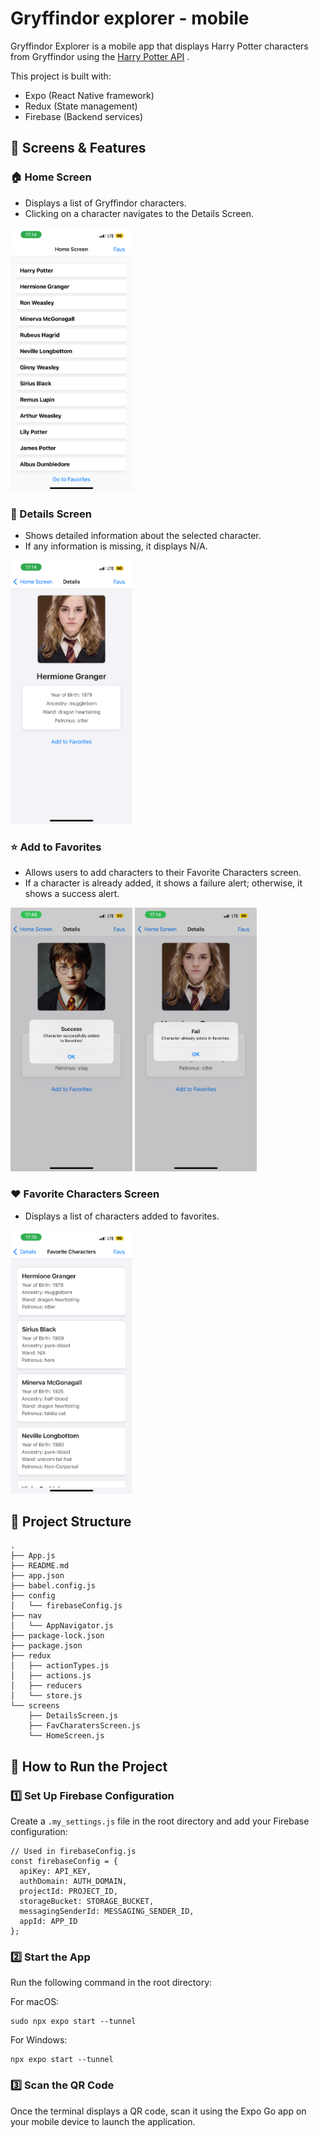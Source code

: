 # Gryffindor explorer - mobile

Gryffindor Explorer is a mobile app that displays Harry Potter characters from Gryffindor using the [Harry Potter API](https://hpapi.onrender.com/api/characters/house/gryffindor)
.

This project is built with:
- Expo (React Native framework)
- Redux (State management)
- Firebase (Backend services)

## 📱 Screens & Features
### 🏠 Home Screen <br>
- Displays a list of Gryffindor characters.
- Clicking on a character navigates to the Details Screen.

<img src="images/home.PNG" alt="Home" width="195" height="422">

### 📜 Details Screen  <br>
- Shows detailed information about the selected character.
- If any information is missing, it displays N/A.

<img src="images/details.PNG" alt="Home" width="195" height="422">

### ⭐ Add to Favorites <br>
- Allows users to add characters to their Favorite Characters screen.
- If a character is already added, it shows a failure alert; otherwise, it shows a success alert.

<img src="images/success.PNG" alt="Home" width="195" height="422">
<img src="images/fail.PNG" alt="Home" width="195" height="422">

### ❤️  Favorite Characters Screen <br>
- Displays a list of characters added to favorites.


<img src="images/fav.PNG" alt="Home" width="195" height="422">

## 📂 Project Structure
```
.
├── App.js
├── README.md
├── app.json
├── babel.config.js
├── config
│   └── firebaseConfig.js
├── nav
│   └── AppNavigator.js
├── package-lock.json
├── package.json
├── redux
│   ├── actionTypes.js
│   ├── actions.js
│   ├── reducers
│   └── store.js
└── screens
    ├── DetailsScreen.js
    ├── FavCharatersScreen.js
    └── HomeScreen.js
```


## 🚀 How to Run the Project
### 1️⃣ Set Up Firebase Configuration

Create a `.my_settings.js` file in the root directory and add your Firebase configuration:
```
// Used in firebaseConfig.js
const firebaseConfig = {
  apiKey: API_KEY,
  authDomain: AUTH_DOMAIN,
  projectId: PROJECT_ID,
  storageBucket: STORAGE_BUCKET,
  messagingSenderId: MESSAGING_SENDER_ID,
  appId: APP_ID
};
```
### 2️⃣ Start the App

Run the following command in the root directory:

For macOS:
```
sudo npx expo start --tunnel
```
For Windows:
```
npx expo start --tunnel
```

### 3️⃣ Scan the QR Code

Once the terminal displays a QR code, scan it using the Expo Go app on your mobile device to launch the application.